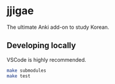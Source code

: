 # jjigae

The ultimate Anki add-on to study Korean.

## Developing locally

VSCode is highly recommended.

```bash
make submodules
make test
```
